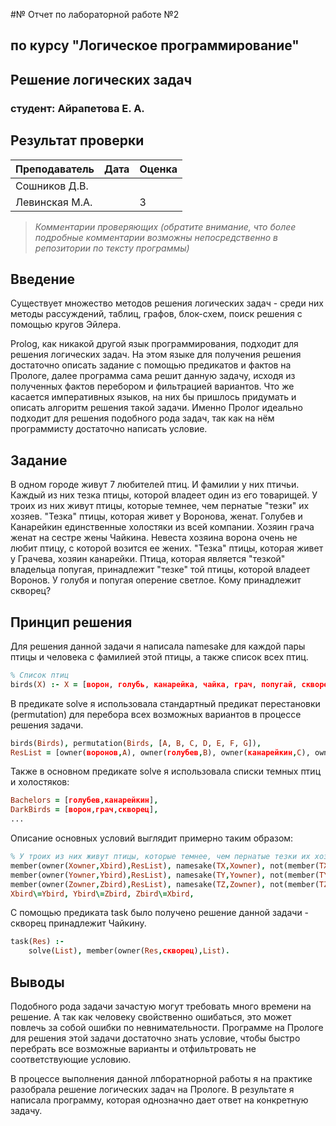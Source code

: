#№ Отчет по лабораторной работе №2
## по курсу "Логическое программирование"

## Решение логических задач

### студент: Айрапетова Е. А.

## Результат проверки

| Преподаватель     | Дата         |  Оценка       |
|-------------------|--------------|---------------|
| Сошников Д.В. |              |               |
| Левинская М.А.|              |       3       |

> *Комментарии проверяющих (обратите внимание, что более подробные комментарии возможны непосредственно в репозитории по тексту программы)*


## Введение

Существует множество методов решения логических задач - среди них методы рассуждений, таблиц, графов, блок-схем, поиск решения с помощью кругов Эйлера.

Prolog, как никакой другой язык программирования, подходит для решения логических задач. На этом языке для получения решения достаточно описать задание с помощью предикатов и фактов на Прологе, далее программа сама решит данную задачу, исходя из полученных фактов перебором и фильтрацией вариантов. Что же касается императивных языков, на них бы пришлось придумать и описать алгоритм решения такой задачи. Именно Пролог идеально подходит для решения подобного рода задач, так как на нём программисту достаточно написать условие.

## Задание

В одном городе живут 7 любителей птиц. И фамилии у них птичьи. Каждый из них тезка птицы, которой владеет один из его товарищей. У троих из них живут птицы, которые темнее, чем пернатые "тезки" их хозяев. "Тезка" птицы, которая живет у Воронова, женат. Голубев и Канарейкин единственные холостяки из всей компании. Хозяин грача женат на сестре жены Чайкина. Невеста хозяина ворона очень не любит птицу, с которой возится ее жених. "Тезка" птицы, которая живет у Грачева, хозяин канарейки. Птица, которая является "тезкой" владельца попугая, принадлежит "тезке" той птицы, которой владеет Воронов. У голубя и попугая оперение светлое. Кому принадлежит скворец?

## Принцип решения

Для решения данной задачи я написала namesake для каждой пары птицы и человека с фамилией этой птицы, а также список всех птиц. 
```prolog
% Список птиц
birds(X) :- X = [ворон, голубь, канарейка, чайка, грач, попугай, скворец].
```

В предикате solve я использовала стандартный предикат перестановки (permutation) для перебора всех возможных вариантов в процессе решения задачи.
```prolog
birds(Birds), permutation(Birds, [A, B, C, D, E, F, G]),
ResList = [owner(воронов,A), owner(голубев,B), owner(канарейкин,C), owner(чайкин,D), owner(грачев,E), owner(попугаев,F), owner(скворцов,G)],
```

Также в основном предикате solve я использовала списки темных птиц и холостяков:
```prolog
Bachelors = [голубев,канарейкин],
DarkBirds = [ворон,грач,скворец],
...
```

Описание основных условий выглядит примерно таким образом:
```prolog
% У троих из них живут птицы, которые темнее, чем пернатые тезки их хозяев.
member(owner(Xowner,Xbird),ResList), namesake(TX,Xowner), not(member(TX,DarkBirds)), member(Xbird,DarkBirds),
member(owner(Yowner,Ybird),ResList), namesake(TY,Yowner), not(member(TY,DarkBirds)), member(Ybird,DarkBirds),
member(owner(Zowner,Zbird),ResList), namesake(TZ,Zowner), not(member(TZ,DarkBirds)), member(Zbird,DarkBirds),
Xbird\=Ybird, Ybird\=Zbird, Zbird\=Xbird,
```

С помощью предиката task было получено решение данной задачи - скворец принадлежит Чайкину.
```prolog
task(Res) :-
    solve(List), member(owner(Res,скворец),List).
```

## Выводы

Подобного рода задачи зачастую могут требовать много времени на решение. А так как человеку свойственно ошибаться, это может повлечь за собой ошибки по невнимательности. Программе на Прологе для решения этой задачи достаточно знать условие, чтобы быстро перебрать все возможные варианты и отфильтровать не соответствующие условию.

В процессе выполнения данной лпборатнорной работы я на практике разобрала решение логических задач на Прологе. В результате я написала программу, которая однозначно дает ответ на конкретную задачу.
